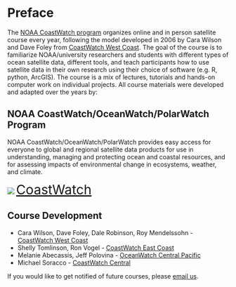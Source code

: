 # Preface 

The [NOAA CoastWatch program](https://coastwatch.noaa.gov/cw/index.html) organizes online and in person satellite course every year, following the model developed in 2006 by Cara Wilson and Dave Foley from [CoastWatch West Coast](https://coastwatch.pfeg.noaa.gov/courses/satellite_course.html). The goal of the course is to familiarize NOAA/university researchers and students with different types of ocean satellite data, different tools, and teach participants how to use satellite data in their own research using their choice of software (e.g. R, python, ArcGIS). The course is a mix of lectures, tutorials and hands-on computer work on individual projects. All course materials were developed and adapted over the years by:

## NOAA CoastWatch/OceanWatch/PolarWatch Program
NOAA CoastWatch/OceanWatch/PolarWatch provides easy access for everyone to global and regional satellite data products for use in understanding, managing and protecting ocean and coastal resources, and for assessing impacts of environmental change in ecosystems, weather, and climate.

<p>
 
![](images/cw_logo_80.png)  <span style="color:blue;font-size:30px;">[CoastWatch](https://coastwatch.noaa.gov/)</span>

</p>

## Course Development
* Cara Wilson, Dave Foley, Dale Robinson, Roy Mendelssohn - [CoastWatch West Coast](https://coastwatch.pfeg.noaa.gov/courses/satellite_course.html)  
* Shelly Tomlinson, Ron Vogel - [CoastWatch East Coast](https://coastwatch.pfeg.noaa.gov/)
* Melanie Abecassis, Jeff Polovina - [OceanWatch Central Pacific](https://eastcoast.coastwatch.noaa.gov/)
* Michael Soracco - [CoastWatch Central](https://coastwatch.noaa.gov/)

 If you would like to get notified of future courses, please [email us](https://coastwatch.gitbook.io/cdn-cgi/l/email-protection#bdded2dccec9cadcc9ded593d4d3dbd2fdd3d2dcdc93dad2cb).

